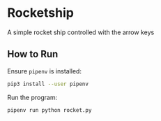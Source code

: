 # Rocketship
A simple rocket ship controlled with the arrow keys

## How to Run

Ensure `pipenv` is installed:

```bash
pip3 install --user pipenv
```

Run the program:

```bash
pipenv run python rocket.py
```
